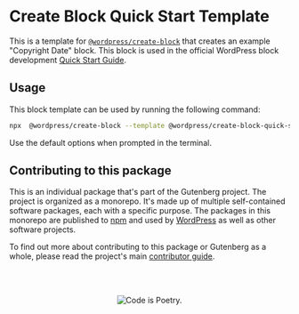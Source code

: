 # Create Block Quick Start Template

This is a template for [`@wordpress/create-block`](https://github.com/WordPress/gutenberg/tree/HEAD/packages/create-block/README.md) that creates an example "Copyright Date" block. This block is used in the official WordPress block development [Quick Start Guide](https://developer.wordpress.org/block-editor/getting-started/block-development-quick-start-guide).

## Usage

This block template can be used by running the following command:

```bash
npx  @wordpress/create-block --template @wordpress/create-block-quick-start-template
```

Use the default options when prompted in the terminal.

## Contributing to this package

This is an individual package that's part of the Gutenberg project. The project is organized as a monorepo. It's made up of multiple self-contained software packages, each with a specific purpose. The packages in this monorepo are published to [npm](https://www.npmjs.com/) and used by [WordPress](https://make.wordpress.org/core/) as well as other software projects.

To find out more about contributing to this package or Gutenberg as a whole, please read the project's main [contributor guide](https://github.com/WordPress/gutenberg/tree/HEAD/CONTRIBUTING.md).

<br /><br /><p align="center"><img src="https://s.w.org/style/images/codeispoetry.png?1" alt="Code is Poetry." /></p>
